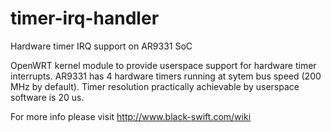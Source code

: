 # timer-irq-handler
Hardware timer IRQ support on AR9331 SoC

OpenWRT kernel module to provide userspace support for hardware timer interrupts. AR9331 has 4 hardware timers running at sytem bus speed (200 MHz by default). Timer resolution practically achievable by userspace software is 20 us.

For more info please visit http://www.black-swift.com/wiki
